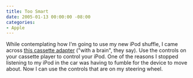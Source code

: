 ```yaml
---
title: Too Smart
date: 2005-01-13 00:00:00 -08:00
categories:
- Apple
---
```


<p>
While contemplating how I'm going to use my new iPod shuffle, I came across <a href="http://www.griffintechnology.com/products/smartdeck/index.php">this cassette adapter</a> ("with a brain", they say). Use the controls on your cassette player to control your iPod. One of the reasons I stopped listening to my iPod in the car was having to fumble for the device to move about. Now I can use the controls that are on my steering wheel.
</p>
